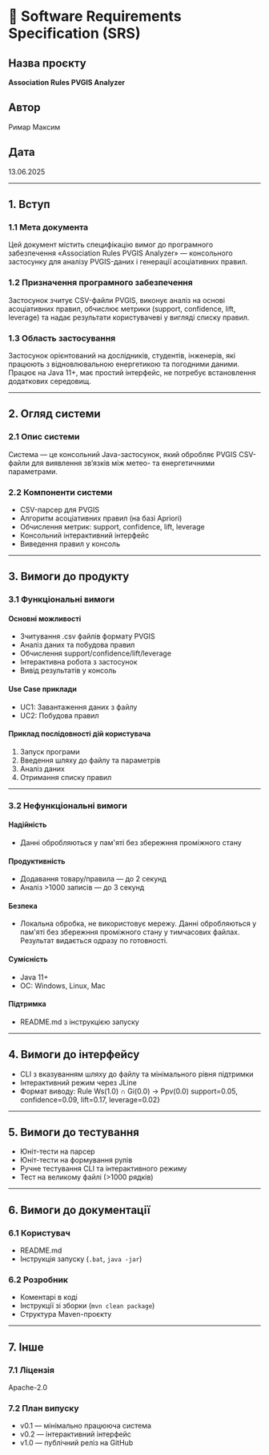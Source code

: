 # 📄 Software Requirements Specification (SRS)

## Назва проєкту
**Association Rules PVGIS Analyzer**

## Автор
Римар Максим

## Дата
13.06.2025

---

## 1. Вступ

### 1.1 Мета документа
Цей документ містить специфікацію вимог до програмного забезпечення «Association Rules PVGIS Analyzer» — консольного застосунку для аналізу PVGIS-даних і генерації асоціативних правил.

### 1.2 Призначення програмного забезпечення
Застосунок зчитує CSV-файли PVGIS, виконує аналіз на основі асоціативних правил, обчислює метрики (support, confidence, lift, leverage) та надає результати користувачеві у вигляді списку правил.

### 1.3 Область застосування
Застосунок орієнтований на дослідників, студентів, інженерів, які працюють з відновлювальною енергетикою та погодними даними. Працює на Java 11+, має простий інтерфейс, не потребує встановлення додаткових середовищ.

---

## 2. Огляд системи

### 2.1 Опис системи
Система — це консольний Java-застосунок, який обробляє PVGIS CSV-файли для виявлення зв’язків між метео- та енергетичними параметрами.

### 2.2 Компоненти системи
- CSV-парсер для PVGIS
- Алгоритм асоціативних правил (на базі Apriori)
- Обчислення метрик: support, confidence, lift, leverage
- Консольний інтерактивний інтерфейс
- Виведення правил у консоль

---

## 3. Вимоги до продукту

### 3.1 Функціональні вимоги

#### Основні можливості
- Зчитування .csv файлів формату PVGIS
- Аналіз даних та побудова правил
- Обчислення support/confidence/lift/leverage
- Інтерактивна робота з застосунок
- Вивід результатів у консоль

#### Use Case приклади
- UC1: Завантаження даних з файлу
- UC2: Побудова правил

#### Приклад послідовності дій користувача
1. Запуск програми
2. Введення шляху до файлу та параметрів
3. Аналіз даних
4. Отримання списку правил

---

### 3.2 Нефункціональні вимоги

#### Надійність
- Данні обробляються у пам'яті без збережння проміжного стану

#### Продуктивність
- Додавання товару/правила — до 2 секунд
- Аналіз >1000 записів — до 3 секунд

#### Безпека
- Локальна обробка, не використовує мережу. Данні обробляються у пам'яті без збережння проміжного стану у тимчасових файлах. Результат видається одразу по готовності.

#### Сумісність
- Java 11+
- ОС: Windows, Linux, Mac

#### Підтримка
- README.md з інструкцією запуску

---

## 4. Вимоги до інтерфейсу

- CLI з вказуванням шляху до файлу та мінімального рівня підтримки
- Інтерактивний режим через JLine
- Формат виводу:
Rule Ws(1.0) ∩ Gi(0.0) -> Ppv(0.0) support=0.05, confidence=0.09, lift=0.17, leverage=0.02}

---

## 5. Вимоги до тестування

- Юніт-тести на парсер
- Юніт-тести на формування рулів
- Ручне тестування CLI та інтерактивного режиму
- Тест на великому файлі (>1000 рядків)

---

## 6. Вимоги до документації

### 6.1 Користувач
- README.md
- Інструкція запуску (`.bat`, `java -jar`)

### 6.2 Розробник
- Коментарі в коді
- Інструкції зі зборки (`mvn clean package`)
- Структура Maven-проєкту

---

## 7. Інше

### 7.1 Ліцензія
Apache-2.0

### 7.2 План випуску
- v0.1 — мінімально працююча система
- v0.2 — інтерактивний інтерфейс
- v1.0 — публічний реліз на GitHub
